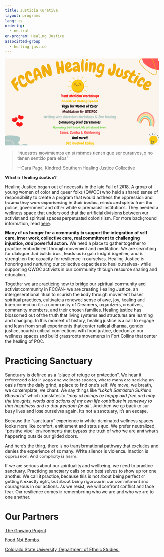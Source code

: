 ```yaml
---
title: Justicia Curativa
layout: programs
lang: es
ordering:
  - neutral
en-program: Healing Justice
associated-group:
  - healing justice
---
```

![](/media/healing-justice-banner.png)

> “Nuestros movimientos en sí mismos tienen que ser curativos, o no tienen sentido para ellos”
>
> —Cara Page, Kindred: Southern Healing Justice Collective

**What is Healing Justice?**

Healing Justice began out of necessity in the late Fall of 2018. A group of young women of color and queer folks (QWOC) who held a shared sense of responsibility to create a program that would address the oppression and trauma they were experiencing in their bodies, minds and spirits from the police, government and other white supremacist institutions. They needed a wellness space that understood that the artificial divisions between our activist and spiritual spaces perpetuated colonialism. For more background information, read [here](http://fccan.org/uncategorized/healing-justice/).

**Many of us hunger for a community to support the integration of self care, inner work, collective care, real commitment to challenging injustice, *and* powerful action.** We need a place to gather together to practice embodiment through movement and meditation. We are searching for dialogue that builds trust, leads us to gain insight together, and to strengthen the capacity for resilience in ourselves. Healing Justice is honoring and nurturing our collective capacities to heal ourselves- while supporting QWOC activists in our community through resource sharing and education.

Together we are practicing how to bridge our spiritual community and activist community in FCCAN- we are creating Healing Justice, an intergenerational ritual to nourish the body through movement based spiritual practices, cultivate a renewed sense of awe, joy, healing and interconnection for a community of Dreamers, organizers, creatives, community members, and their chosen families. Healing justice has blossomed out of the truth that living systems and structures are learning and changing. In this moment of history, healing justice is a call to engage and learn from small experiments that center [radical dharma](http://radicaldharma.org/), gender justice, nourish critical connections with food justice, decolonize our wellness spaces and build grassroots movements in Fort Collins that center the healing of POC.

# Practicing Sanctuary

Sanctuary is defined as a “place of refuge or protection”. We hear it referenced a lot in yoga and wellness spaces, where many are seeking an oasis from the daily grind, a place to find one’s self. We move, we breath, we contemplate, we chant. We say things like “*Lokah Samastah Sukhino Bhavantu*” which translates to “*may all beings be happy and free and may the thoughts, words and actions of my own life contribute in someway to that happiness and to that freedom for all*“. And then we go back to our busy lives and lose ourselves again. It’s not a sanctuary, it’s an escape.

Because the “sanctuary” experience in white-dominated wellness spaces looks more like comfort, entitlement and status quo. We prefer neutralized, “positive vibe” environments that bypass the truth of who we are and what’s happening outside our gilded doors.

And here’s the thing, there is no transformational pathway that excludes and denies the experience of so many. White silence is violence. Inaction is oppression. And complicity is harm.

If we are serious about our spirituality and wellbeing, we need to practice sanctuary. Practicing sanctuary calls on our best selves to show up for one another. ​We call it practice, because this is not about being perfect or getting it exactly right, but about being rigorous in our commitment and courageous in our actions. As we resist, we will confront conflict and face fear. Our resilience comes in remembering who we are and who we are to one another.

# Our Partners

[The Growing Project](http://www.thegrowingproject.org/)

[Food Not Bombs ](https://www.facebook.com/Food-Not-Bombs-Fort-Collins-1787637267968000/)

[Colorado State University, Department of Ethnic Studies ](https://ethnicstudies.colostate.edu/)